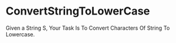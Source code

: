 # ConvertStringToLowerCase
Given a String S, Your Task Is To Convert Characters Of String To Lowercase.

